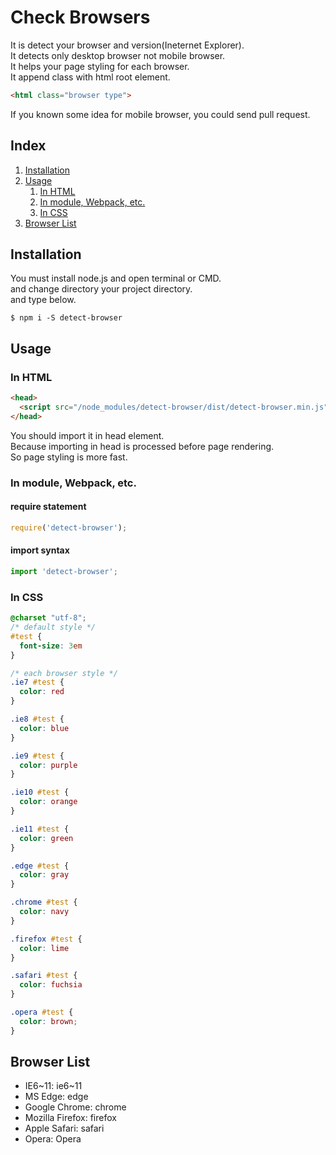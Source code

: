 # Check Browsers
It is detect your browser and version(Ineternet Explorer).  
It detects only desktop browser not mobile browser.  
It helps your page styling for each browser.  
It append class with html root element.  
```html
<html class="browser type">
```
If you known some idea for mobile browser, you could send pull request.

## Index
1. [Installation](#installation)
2. [Usage](#usage)
    1. [In HTML](#in-html)
    2. [In module, Webpack, etc.](#in-module-webpack-etc)
    3. [In CSS](#in-css)
3. [Browser List](#browser-list)

## Installation
You must install node.js and open terminal or CMD.  
and change directory your project directory.  
and type below.
```
$ npm i -S detect-browser
```

## Usage
### In HTML
```html
<head>
  <script src="/node_modules/detect-browser/dist/detect-browser.min.js"></script>
</head>
```
You should import it in head element.  
Because importing in head is processed before page rendering.  
So page styling is more fast.

### In module, Webpack, etc.
#### require statement
```javascript
require('detect-browser');
```

#### import syntax
```javascript
import 'detect-browser';
```

### In CSS
```css
@charset "utf-8";
/* default style */
#test {
  font-size: 3em
}

/* each browser style */
.ie7 #test {
  color: red
}

.ie8 #test {
  color: blue
}

.ie9 #test {
  color: purple
}

.ie10 #test {
  color: orange
}

.ie11 #test {
  color: green
}

.edge #test {
  color: gray
}

.chrome #test {
  color: navy
}

.firefox #test {
  color: lime
}

.safari #test {
  color: fuchsia
}

.opera #test {
  color: brown;
}
```

## Browser List
* IE6~11: ie6~11
* MS Edge: edge
* Google Chrome: chrome
* Mozilla Firefox: firefox
* Apple Safari: safari
* Opera: Opera